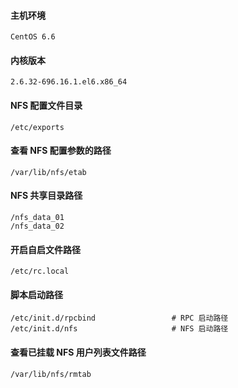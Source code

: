 ####  主机环境
	CentOS 6.6
#### 内核版本
	2.6.32-696.16.1.el6.x86_64
#### NFS 配置文件目录
	/etc/exports
#### 查看 NFS 配置参数的路径
	/var/lib/nfs/etab
#### NFS 共享目录路径
	/nfs_data_01
	/nfs_data_02
#### 开启自启文件路径
	/etc/rc.local
#### 脚本启动路径
	/etc/init.d/rpcbind					# RPC 启动路径
    /etc/init.d/nfs                     # NFS 启动路径
####  查看已挂载 NFS 用户列表文件路径
	/var/lib/nfs/rmtab









